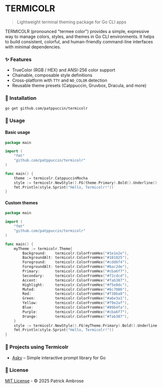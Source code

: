 # TERMICOLR

> Lightweight terminal theming package for Go CLI apps

TERMICOLR (pronounced "termee color") provides a simple, expressive way to manage colors, styles, and themes in Go CLI environments. It helps to build consistent, colorful, and human-friendly command-line interfaces with minimal dependencies.

### ✨ Features

- TrueColor (RGB / HEX) and ANSI-256 color support  
- Chainable, composable style definitions  
- Cross-platform with `TTY` and `NO_COLOR` detection  
- Reusable theme presets (Catppuccin, Gruvbox, Dracula, and more)

### 🚀 Installation

```sh
go get github.com/patppuccin/termicolr
```

### 📖 Usage

#### Basic usage

```go
package main

import (
	"fmt"
	"github.com/patppuccin/termicolr"
)

func main() {
	theme := termicolr.CatppuccinMocha
	style := termicolr.NewStyle().FG(theme.Primary).Bold().Underline()
	fmt.Println(style.Sprint("Hello, Termicolr!"))
}
```

#### Custom themes

```go
package main

import (
	"fmt"
	"github.com/patppuccin/termicolr"
)

func main() {
    myTheme := termicolr.Theme{
        Background:    termicolr.ColorFromHex("#1e1e2e"),
        BackgroundAlt: termicolr.ColorFromHex("#181825"),
        Foreground:    termicolr.ColorFromHex("#cdd6f4"),
        ForegroundAlt: termicolr.ColorFromHex("#bac2de"),
        Primary:       termicolr.ColorFromHex("#cba6f7"),
        Secondary:     termicolr.ColorFromHex("#f2cdcd"),
        Accent:        termicolr.ColorFromHex("#fab387"),
        Highlight:     termicolr.ColorFromHex("#f5e0dc"),
        Muted:         termicolr.ColorFromHex("#6c7086"),
        Red:           termicolr.ColorFromHex("#f38ba8"),
        Green:         termicolr.ColorFromHex("#a6e3a1"),
        Yellow:        termicolr.ColorFromHex("#f9e2af"),
        Blue:          termicolr.ColorFromHex("#89b4fa"),
        Purple:        termicolr.ColorFromHex("#cba6f7"),
        Orange:        termicolr.ColorFromHex("#fab387"),
    }
    style := termicolr.NewStyle().FG(myTheme.Primary).Bold().Underline()
    fmt.Println(style.Sprint("Hello, Termicolr!"))
}
```

### 🧱 Projects using Termicolr

- [Asky](https://github.com/patppuccin/asky) – Simple interactive prompt library for Go

### 🪪 License

[MIT License](/LICENSE) - © 2025 Patrick Ambrose